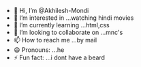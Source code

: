 - 👋 Hi, I’m @Akhilesh-Mondi
- 👀 I’m interested in ...watching hindi movies
- 🌱 I’m currently learning ...html,css
- 💞️ I’m looking to collaborate on ...mnc's
- 📫 How to reach me ...by mail
- 😄 Pronouns: ...he
- ⚡ Fun fact: ...i dont have a beard

<!---
Akhilesh-Mondi/Akhilesh-Mondi is a ✨ special ✨ repository because its `README.md` (this file) appears on your GitHub profile.
You can click the Preview link to take a look at your changes.
--->
